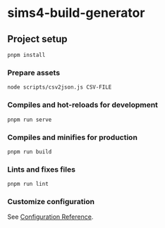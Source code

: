 # sims4-build-generator

## Project setup
```
pnpm install
```

### Prepare assets

```shell
node scripts/csv2json.js CSV-FILE
```

### Compiles and hot-reloads for development
```
pnpm run serve
```

### Compiles and minifies for production
```
pnpm run build
```

### Lints and fixes files
```
pnpm run lint
```

### Customize configuration
See [Configuration Reference](https://cli.vuejs.org/config/).
